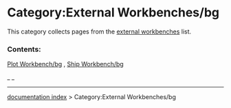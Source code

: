 # Category:External Workbenches/bg
This category collects pages from the [external workbenches](external_workbenches.md) list.

### Contents:

[Plot Workbench/bg](Plot_Workbench/bg.md) , [Ship Workbench/bg](Ship_Workbench/bg.md)

_ _

---
[documentation index](../README.md) > Category:External Workbenches/bg
